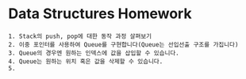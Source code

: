 # Data Structures Homework

```make
1. Stack의 push, pop에 대한 동작 과정 살펴보기
2. 이중 포인터를 사용하여 Queue를 구현합니다(Queue는 선입선출 구조를 가집니다)
3. Queue의 경우엔 원하는 인덱스에 값을 삽입할 수 있습니다.
4. Queue는 원하는 위치 혹은 값을 삭제할 수 있습니다.
5. 
```
